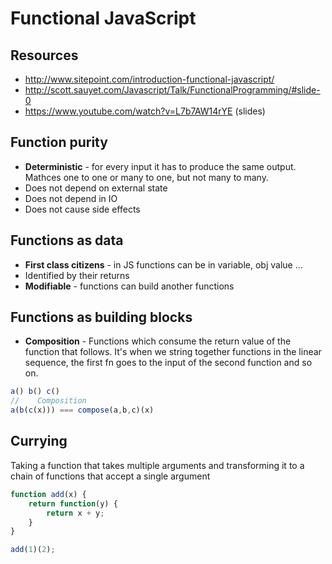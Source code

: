 # Functional JavaScript

## Resources
* http://www.sitepoint.com/introduction-functional-javascript/
* http://scott.sauyet.com/Javascript/Talk/FunctionalProgramming/#slide-0
* https://www.youtube.com/watch?v=L7b7AW14rYE (slides)

## Function purity
* **Deterministic** - for every input it has to produce the same output. Mathces one to one or many to one, but not many to many.
* Does not depend on external state
* Does not depend in IO
* Does not cause side effects

## Functions as data
* **First class citizens** - in JS functions can be in variable, obj value ...
* Identified by their returns
* **Modifiable** - functions can build another functions

## Functions as building blocks

* **Composition** - Functions which consume the return value of the function that follows. It's when we string together functions in the linear sequence, the first fn goes to the input of the second function and so on.
```js
a() b() c()
//    Composition
a(b(c(x))) === compose(a,b,c)(x)
```

## Currying
Taking a function that takes multiple arguments and transforming it to a chain of functions that accept a single argument
```js
function add(x) {
    return function(y) {
        return x + y;
    }
}

add(1)(2);
```